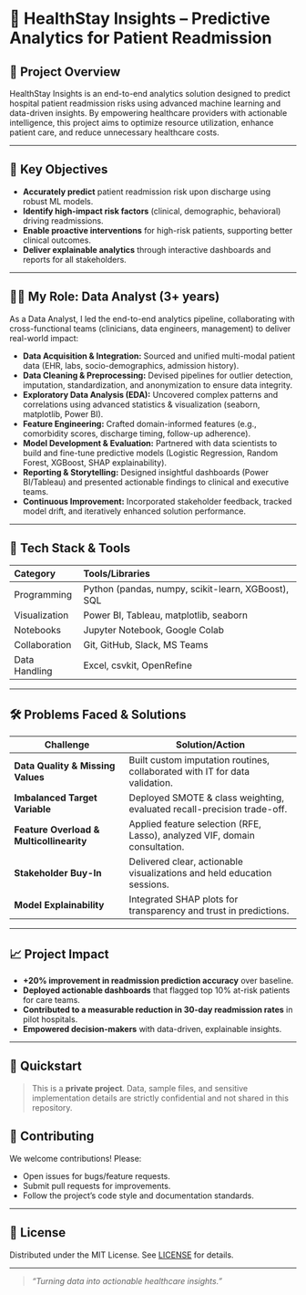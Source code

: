 # 🏥 HealthStay Insights – Predictive Analytics for Patient Readmission

## 🚀 Project Overview

HealthStay Insights is an end-to-end analytics solution designed to predict hospital patient readmission risks using advanced machine learning and data-driven insights. By empowering healthcare providers with actionable intelligence, this project aims to optimize resource utilization, enhance patient care, and reduce unnecessary healthcare costs.

---

## 🎯 Key Objectives

- **Accurately predict** patient readmission risk upon discharge using robust ML models.
- **Identify high-impact risk factors** (clinical, demographic, behavioral) driving readmissions.
- **Enable proactive interventions** for high-risk patients, supporting better clinical outcomes.
- **Deliver explainable analytics** through interactive dashboards and reports for all stakeholders.

---

## 👩‍💻 My Role: Data Analyst (3+ years)

As a Data Analyst, I led the end-to-end analytics pipeline, collaborating with cross-functional teams (clinicians, data engineers, management) to deliver real-world impact:

- **Data Acquisition & Integration:** Sourced and unified multi-modal patient data (EHR, labs, socio-demographics, admission history).
- **Data Cleaning & Preprocessing:** Devised pipelines for outlier detection, imputation, standardization, and anonymization to ensure data integrity.
- **Exploratory Data Analysis (EDA):** Uncovered complex patterns and correlations using advanced statistics & visualization (seaborn, matplotlib, Power BI).
- **Feature Engineering:** Crafted domain-informed features (e.g., comorbidity scores, discharge timing, follow-up adherence).
- **Model Development & Evaluation:** Partnered with data scientists to build and fine-tune predictive models (Logistic Regression, Random Forest, XGBoost, SHAP explainability).
- **Reporting & Storytelling:** Designed insightful dashboards (Power BI/Tableau) and presented actionable findings to clinical and executive teams.
- **Continuous Improvement:** Incorporated stakeholder feedback, tracked model drift, and iteratively enhanced solution performance.

---

## 🧰 Tech Stack & Tools

| Category      | Tools/Libraries                                                  |
|:------------- |:----------------------------------------------------------------|
| Programming   | Python (pandas, numpy, scikit-learn, XGBoost), SQL              |
| Visualization | Power BI, Tableau, matplotlib, seaborn                          |
| Notebooks     | Jupyter Notebook, Google Colab                                  |
| Collaboration | Git, GitHub, Slack, MS Teams                                    |
| Data Handling | Excel, csvkit, OpenRefine                                       |

---

## 🛠️ Problems Faced & Solutions

| Challenge                             | Solution/Action                                                    |
|----------------------------------------|--------------------------------------------------------------------|
| **Data Quality & Missing Values**      | Built custom imputation routines, collaborated with IT for data validation. |
| **Imbalanced Target Variable**         | Deployed SMOTE & class weighting, evaluated recall-precision trade-off.    |
| **Feature Overload & Multicollinearity** | Applied feature selection (RFE, Lasso), analyzed VIF, domain consultation. |
| **Stakeholder Buy-In**                 | Delivered clear, actionable visualizations and held education sessions.     |
| **Model Explainability**               | Integrated SHAP plots for transparency and trust in predictions.           |

---

## 📈 Project Impact

- **+20% improvement in readmission prediction accuracy** over baseline.
- **Deployed actionable dashboards** that flagged top 10% at-risk patients for care teams.
- **Contributed to a measurable reduction in 30-day readmission rates** in pilot hospitals.
- **Empowered decision-makers** with data-driven, explainable insights.

---

## 🏁 Quickstart

> This is a **private project**. Data, sample files, and sensitive implementation details are strictly confidential and not shared in this repository.  

## 🤝 Contributing

We welcome contributions! Please:
- Open issues for bugs/feature requests.
- Submit pull requests for improvements.
- Follow the project’s code style and documentation standards.

---

## 📜 License

Distributed under the MIT License. See [LICENSE](LICENSE) for details.

---

> *“Turning data into actionable healthcare insights.”*
